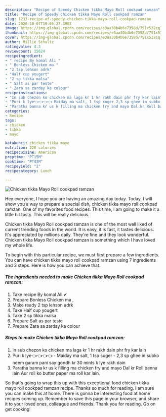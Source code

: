 ```yaml
---
description: "Recipe of Speedy Chicken tikka Mayo Roll cookpad ramzan"
title: "Recipe of Speedy Chicken tikka Mayo Roll cookpad ramzan"
slug: 1233-recipe-of-speedy-chicken-tikka-mayo-roll-cookpad-ramzan
date: 2020-10-07T19:05:27.390Z
image: https://img-global.cpcdn.com/recipes/e3aa30b4b6e7358d/751x532cq70/chicken-tikka-mayo-roll-cookpad-ramzan-recipe-main-photo.jpg
thumbnail: https://img-global.cpcdn.com/recipes/e3aa30b4b6e7358d/751x532cq70/chicken-tikka-mayo-roll-cookpad-ramzan-recipe-main-photo.jpg
cover: https://img-global.cpcdn.com/recipes/e3aa30b4b6e7358d/751x532cq70/chicken-tikka-mayo-roll-cookpad-ramzan-recipe-main-photo.jpg
author: Millie Schultz
ratingvalue: 4.3
reviewcount: 15624
recipeingredient:
- " recipe By komal Ali "
- " Bonless Chicken ma "
- "2 tsp lehson adrk"
- "Half cup yougert"
- "2 sp tikka malsa"
- " Salt as par teste"
- " Zara sa zarday ka colour"
recipeinstructions:
- "In sub chezon ko chicken ma laga kr 1 hr rakh dain phr fry kar lain"
- "Puri k lye👈👈👈👈 Maiday ma salt, 1 tsp suger 2,3 sp ghee in subko neem garam pani say gondh kr 30 mints k lye rakh dain"
- "Paratha banna kr us k filling ma chicken fry and mayo Dal kr Roll banna lain Aur roll ko butter paper ma roll kar lain."
categories:
- Recipe
tags:
- chicken
- tikka
- mayo

katakunci: chicken tikka mayo 
nutrition: 220 calories
recipecuisine: American
preptime: "PT15M"
cooktime: "PT43M"
recipeyield: "2"
recipecategory: Lunch

---
```



![Chicken tikka Mayo Roll cookpad ramzan](https://img-global.cpcdn.com/recipes/e3aa30b4b6e7358d/751x532cq70/chicken-tikka-mayo-roll-cookpad-ramzan-recipe-main-photo.jpg)

Hey everyone, I hope you are having an amazing day today. Today, I will show you a way to prepare a special dish, chicken tikka mayo roll cookpad ramzan. One of my favorites food recipes. This time, I am going to make it a little bit tasty. This will be really delicious.

Chicken tikka Mayo Roll cookpad ramzan is one of the most well liked of current trending foods in the world. It is easy, it is fast, it tastes delicious. It's appreciated by millions daily. They're fine and they look wonderful. Chicken tikka Mayo Roll cookpad ramzan is something which I have loved my whole life.




To begin with this particular recipe, we must first prepare a few ingredients. You can have chicken tikka mayo roll cookpad ramzan using 7 ingredients and 3 steps. Here is how you can achieve that.

<!--inarticleads1-->

##### The ingredients needed to make Chicken tikka Mayo Roll cookpad ramzan:

1. Take  recipe By komal Ali ✔
1. Prepare  Bonless Chicken ma ,
1. Make ready 2 tsp lehson adrk
1. Take Half cup yougert
1. Take 2 sp tikka malsa
1. Prepare  Salt as par teste
1. Prepare  Zara sa zarday ka colour




<!--inarticleads2-->

##### Steps to make Chicken tikka Mayo Roll cookpad ramzan:

1. In sub chezon ko chicken ma laga kr 1 hr rakh dain phr fry kar lain
1. Puri k lye👈👈👈👈 - Maiday ma salt, 1 tsp suger - 2,3 sp ghee in subko neem garam pani say gondh kr 30 mints k lye rakh dain
1. Paratha banna kr us k filling ma chicken fry and mayo Dal kr Roll banna lain Aur roll ko butter paper ma roll kar lain.




So that's going to wrap this up with this exceptional food chicken tikka mayo roll cookpad ramzan recipe. Thanks so much for reading. I am sure you can make this at home. There is gonna be interesting food at home recipes coming up. Remember to save this page in your browser, and share it to your loved ones, colleague and friends. Thank you for reading. Go on get cooking!
